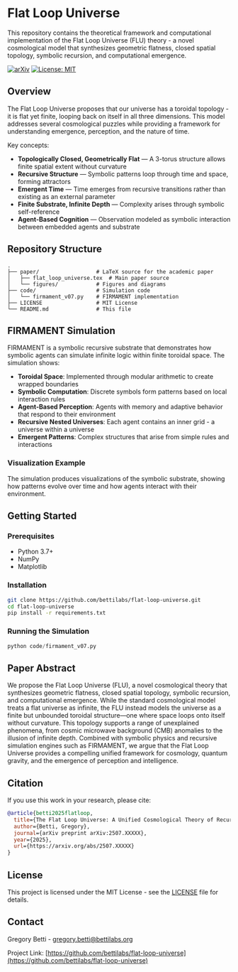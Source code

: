 # Flat Loop Universe

This repository contains the theoretical framework and computational implementation of the Flat Loop Universe (FLU) theory - a novel cosmological model that synthesizes geometric flatness, closed spatial topology, symbolic recursion, and computational emergence.

[![arXiv](https://img.shields.io/badge/arXiv-2507.XXXXX-b31b1b.svg)](https://arxiv.org/abs/2507.XXXXX)
[![License: MIT](https://img.shields.io/badge/License-MIT-yellow.svg)](https://opensource.org/licenses/MIT)

## Overview

The Flat Loop Universe proposes that our universe has a toroidal topology - it is flat yet finite, looping back on itself in all three dimensions. This model addresses several cosmological puzzles while providing a framework for understanding emergence, perception, and the nature of time.

Key concepts:
- **Topologically Closed, Geometrically Flat** — A 3-torus structure allows finite spatial extent without curvature
- **Recursive Structure** — Symbolic patterns loop through time and space, forming attractors
- **Emergent Time** — Time emerges from recursive transitions rather than existing as an external parameter
- **Finite Substrate, Infinite Depth** — Complexity arises through symbolic self-reference
- **Agent-Based Cognition** — Observation modeled as symbolic interaction between embedded agents and substrate

## Repository Structure

```
.
├── paper/                  # LaTeX source for the academic paper
│   ├── flat_loop_universe.tex  # Main paper source
│   └── figures/            # Figures and diagrams
├── code/                   # Simulation code
│   └── firmament_v07.py    # FIRMAMENT implementation
├── LICENSE                 # MIT License
└── README.md               # This file
```

## FIRMAMENT Simulation

FIRMAMENT is a symbolic recursive substrate that demonstrates how symbolic agents can simulate infinite logic within finite toroidal space. The simulation shows:

- **Toroidal Space**: Implemented through modular arithmetic to create wrapped boundaries
- **Symbolic Computation**: Discrete symbols form patterns based on local interaction rules
- **Agent-Based Perception**: Agents with memory and adaptive behavior that respond to their environment
- **Recursive Nested Universes**: Each agent contains an inner grid - a universe within a universe
- **Emergent Patterns**: Complex structures that arise from simple rules and interactions

### Visualization Example

The simulation produces visualizations of the symbolic substrate, showing how patterns evolve over time and how agents interact with their environment.

## Getting Started

### Prerequisites
- Python 3.7+
- NumPy
- Matplotlib

### Installation

```bash
git clone https://github.com/bettilabs/flat-loop-universe.git
cd flat-loop-universe
pip install -r requirements.txt
```

### Running the Simulation

```python
python code/firmament_v07.py
```

## Paper Abstract

We propose the Flat Loop Universe (FLU), a novel cosmological theory that synthesizes geometric flatness, closed spatial topology, symbolic recursion, and computational emergence. While the standard cosmological model treats a flat universe as infinite, the FLU instead models the universe as a finite but unbounded toroidal structure—one where space loops onto itself without curvature. This topology supports a range of unexplained phenomena, from cosmic microwave background (CMB) anomalies to the illusion of infinite depth. Combined with symbolic physics and recursive simulation engines such as FIRMAMENT, we argue that the Flat Loop Universe provides a compelling unified framework for cosmology, quantum gravity, and the emergence of perception and intelligence.

## Citation

If you use this work in your research, please cite:

```bibtex
@article{betti2025flatloop,
  title={The Flat Loop Universe: A Unified Cosmological Theory of Recursive Topology and Symbolic Emergence},
  author={Betti, Gregory},
  journal={arXiv preprint arXiv:2507.XXXXX},
  year={2025},
  url={https://arxiv.org/abs/2507.XXXXX}
}
```

## License

This project is licensed under the MIT License - see the [LICENSE](LICENSE) file for details.

## Contact

Gregory Betti - gregory.betti@bettilabs.org

Project Link: [https://github.com/bettilabs/flat-loop-universe](https://github.com/bettilabs/flat-loop-universe)